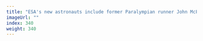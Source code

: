 ```yaml
---
title: "ESA's new astronauts include former Paralympian runner John McFall"
imageUrl: ""
index: 340
weight: 340
---
```

